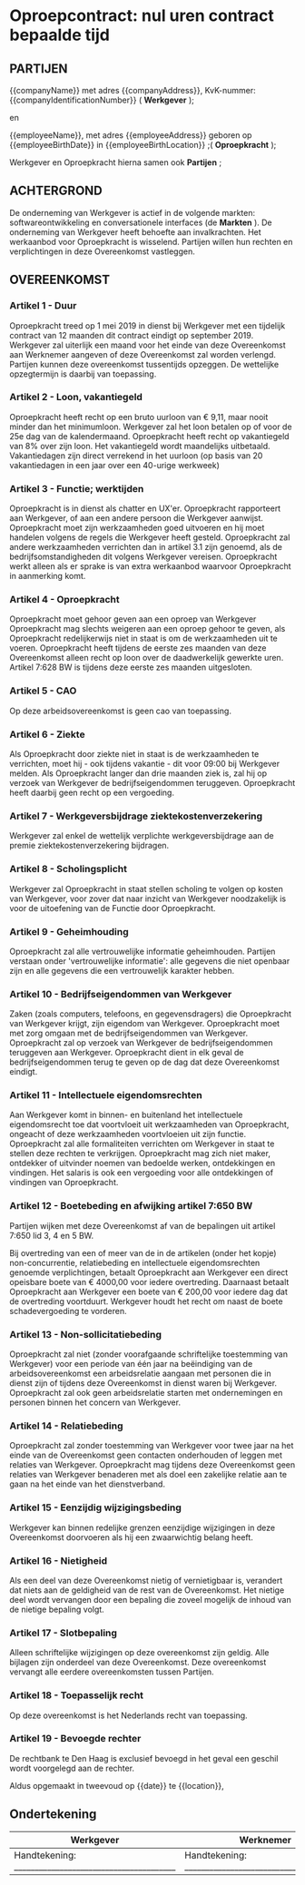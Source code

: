 # Oproepcontract: nul uren contract bepaalde tijd

## PARTIJEN

{{companyName}} met adres {{companyAddress}}, KvK-nummer: {{companyIdentificationNumber}} ( **Werkgever** );

en

{{employeeName}}, met adres {{employeeAddress}} geboren op {{employeeBirthDate}} in {{employeeBirthLocation}} ;( **Oproepkracht** );

Werkgever en Oproepkracht hierna samen ook **Partijen** ;

## ACHTERGROND

De onderneming van Werkgever is actief in de volgende markten: softwareontwikkeling en conversationele interfaces (de **Markten** ). De onderneming van Werkgever heeft behoefte aan invalkrachten. Het werkaanbod voor Oproepkracht is wisselend. Partijen willen hun rechten en verplichtingen in deze Overeenkomst vastleggen.

## OVEREENKOMST

### Artikel 1 - Duur

Oproepkracht treed op 1 mei 2019 in dienst bij Werkgever met een tijdelijk contract van 12 maanden dit contract eindigt op september 2019.
Werkgever zal uiterlijk een maand voor het einde van deze Overeenkomst aan Werknemer aangeven of deze Overeenkomst zal worden verlengd.
Partijen kunnen deze overeenkomst tussentijds opzeggen. De wettelijke opzegtermijn is daarbij van toepassing.

### Artikel 2 - Loon, vakantiegeld

Oproepkracht heeft recht op een bruto uurloon van € 9,11, maar nooit minder dan het minimumloon.
Werkgever zal het loon betalen op of voor de 25e dag van de kalendermaand.
Oproepkracht heeft recht op vakantiegeld van 8% over zijn loon. Het vakantiegeld wordt maandelijks uitbetaald.
Vakantiedagen zijn direct verrekend in het uurloon (op basis van 20 vakantiedagen in een jaar over een 40-urige werkweek)

### Artikel 3 - Functie; werktijden

Oproepkracht is in dienst als chatter en UX'er. 
Oproepkracht rapporteert aan Werkgever, of aan een andere persoon die Werkgever aanwijst. 
Oproepkracht moet zijn werkzaamheden goed uitvoeren en hij moet handelen volgens de regels die Werkgever heeft gesteld.
Oproepkracht zal andere werkzaamheden verrichten dan in artikel 3.1 zijn genoemd, als de bedrijfsomstandigheden dit volgens Werkgever vereisen.
Oproepkracht werkt alleen als er sprake is van extra werkaanbod waarvoor Oproepkracht in aanmerking komt.

### Artikel 4 - Oproepkracht

Oproepkracht moet gehoor geven aan een oproep van Werkgever
Oproepkracht mag slechts weigeren aan een oproep gehoor te geven, als Oproepkracht redelijkerwijs niet in staat is om de werkzaamheden uit te voeren.
Oproepkracht heeft tijdens de eerste zes maanden van deze Overeenkomst alleen recht op loon over de daadwerkelijk gewerkte uren. Artikel 7:628 BW is tijdens deze eerste zes maanden uitgesloten.

### Artikel 5 - CAO

Op deze arbeidsovereenkomst is geen cao van toepassing.


### Artikel 6 - Ziekte

Als Oproepkracht door ziekte niet in staat is de werkzaamheden te verrichten, moet hij - ook tijdens vakantie - dit voor 09:00 bij Werkgever melden.
Als Oproepkracht langer dan drie maanden ziek is, zal hij op verzoek van Werkgever de bedrijfseigendommen teruggeven. Oproepkracht heeft daarbij geen recht op een vergoeding.


### Artikel 7 - Werkgeversbijdrage ziektekostenverzekering

Werkgever zal enkel de wettelijk verplichte werkgeversbijdrage aan de premie ziektekostenverzekering bijdragen.


### Artikel 8 - Scholingsplicht

Werkgever zal Oproepkracht in staat stellen scholing te volgen op kosten van Werkgever, voor zover dat naar inzicht van Werkgever noodzakelijk is voor de uitoefening van de Functie door Oproepkracht.


### Artikel 9 - Geheimhouding

Oproepkracht zal alle vertrouwelijke informatie geheimhouden. Partijen verstaan onder 'vertrouwelijke informatie': alle gegevens die niet openbaar zijn en alle gegevens die een vertrouwelijk karakter hebben.


### Artikel 10 - Bedrijfseigendommen van Werkgever

Zaken (zoals computers, telefoons, en gegevensdragers) die Oproepkracht van Werkgever krijgt, zijn eigendom van Werkgever.
Oproepkracht moet met zorg omgaan met de bedrijfseigendommen van Werkgever.
Oproepkracht zal op verzoek van Werkgever de bedrijfseigendommen teruggeven aan Werkgever. Oproepkracht dient in elk geval de bedrijfseigendommen terug te geven op de dag dat deze Overeenkomst eindigt.


### Artikel 11 - Intellectuele eigendomsrechten

Aan Werkgever komt in binnen- en buitenland het intellectuele eigendomsrecht toe dat voortvloeit uit werkzaamheden van Oproepkracht, ongeacht of deze werkzaamheden voortvloeien uit zijn functie. Oproepkracht zal alle formaliteiten verrichten om Werkgever in staat te stellen deze rechten te verkrijgen.
Oproepkracht mag zich niet maker, ontdekker of uitvinder noemen van bedoelde werken, ontdekkingen en vindingen.
Het salaris is ook een vergoeding voor alle ontdekkingen of vindingen van Oproepkracht.

### Artikel 12 - Boetebeding en afwijking artikel 7:650 BW

Partijen wijken met deze Overeenkomst af van de bepalingen uit artikel 7:650 lid 3, 4 en 5 BW.

Bij overtreding van een of meer van de in de artikelen (onder het kopje) non-concurrentie, relatiebeding en intellectuele eigendomsrechten genoemde verplichtingen, betaalt Oproepkracht aan Werkgever een direct opeisbare boete van € 4000,00 voor iedere overtreding. Daarnaast betaalt Oproepkracht aan Werkgever een boete van € 200,00 voor iedere dag dat de overtreding voortduurt. Werkgever houdt het recht om naast de boete schadevergoeding te vorderen.

### Artikel 13 - Non-sollicitatiebeding

Oproepkracht zal niet (zonder voorafgaande schriftelijke toestemming van Werkgever) voor een periode van één jaar na beëindiging van de arbeidsovereenkomst een arbeidsrelatie aangaan met personen die in dienst zijn of tijdens deze Overeenkomst in dienst waren bij Werkgever. Oproepkracht zal ook geen arbeidsrelatie starten met ondernemingen en personen binnen het concern van Werkgever.


### Artikel 14 - Relatiebeding

Oproepkracht zal zonder toestemming van Werkgever voor twee jaar na het einde van de Overeenkomst geen contacten onderhouden of leggen met relaties van Werkgever.
Oproepkracht mag tijdens deze Overeenkomst geen relaties van Werkgever benaderen met als doel een zakelijke relatie aan te gaan na het einde van het dienstverband.

### Artikel 15 - Eenzijdig wijzigingsbeding

Werkgever kan binnen redelijke grenzen eenzijdige wijzigingen in deze Overeenkomst doorvoeren als hij een zwaarwichtig belang heeft.

### Artikel 16 - Nietigheid

Als een deel van deze Overeenkomst nietig of vernietigbaar is, verandert dat niets aan de geldigheid van de rest van de Overeenkomst. Het nietige deel wordt vervangen door een bepaling die zoveel mogelijk de inhoud van de nietige bepaling volgt.

### Artikel 17 - Slotbepaling

Alleen schriftelijke wijzigingen op deze overeenkomst zijn geldig.
Alle bijlagen zijn onderdeel van deze Overeenkomst.
Deze overeenkomst vervangt alle eerdere overeenkomsten tussen Partijen.

### Artikel 18 - Toepasselijk recht
Op deze overeenkomst is het Nederlands recht van toepassing.

### Artikel 19 - Bevoegde rechter
De rechtbank te Den Haag is exclusief bevoegd in het geval een geschil wordt voorgelegd aan de rechter.

Aldus opgemaakt in tweevoud op {{date}} te {{location}},

## Ondertekening

| Werkgever | Werknemer | 
|-------------|-----------| 
|Handtekening: _______________________________________|Handtekening: _______________________________________| 